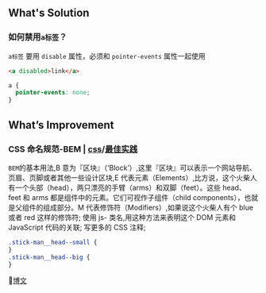 ## What's Solution

### 如何禁用```a标签```？

```a标签``` 要用  ```disable``` 属性，必须和  ```pointer-events``` 属性一起使用

```html
<a disabled>link</a>
```

```css
a {
  pointer-events: none;
}
```

## What’s Improvement

### CSS 命名规范-BEM | [**css**]()/[**最佳实践**]()

```BEM```的基本用法,B 意为『区块』（‘Block’）,这里『区块』可以表示一个网站导航、页眉、页脚或者其他一些设计区块,E 代表元素（Elements）,比方说，这个火柴人有一个头部（head），两只漂亮的手臂（arms）和双脚（feet）。这些 head、 feet 和 arms 都是组件中的元素。它们可视作子组件（child components），也就是父组件的组成部分。M 代表修饰符（Modifiers）,如果说这个火柴人有个 blue 或者 red 这样的修饰符;
使用 js- 类名,用这种方法来表明这个 DOM 元素和 JavaScript 代码的关联;
写更多的 CSS 注释;

```css
.stick-man__head--small {
}
.stick-man__head--big {
}
```

💬[博文](https://mp.weixin.qq.com/s?__biz=MjM5MTA1MjAxMQ==&amp;mid=2651227719&amp;idx=1&amp;sn=b72d098aa0f55f63d273cbe3c006c92d&amp;chksm=bd495fc38a3ed6d59d42f749f5e1c9aa95ba8503d864b9c83f7c54e62909e4084aa5a6411e18&amp;mpshare=1&amp;scene=1&amp;srcid=01291LUIXzws9nkpBUPUSyjP#)